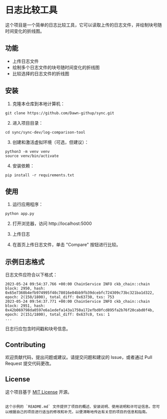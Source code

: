 # 日志比较工具

这个项目是一个简单的日志比较工具，它可以读取上传的日志文件，并绘制块号随时间变化的折线图。

## 功能

- 上传日志文件
- 绘制多个日志文件的块号随时间变化的折线图
- 比较选择的日志文件的折线图

## 安装

1. 克隆本仓库到本地计算机：

```
git clone https://github.com/Dawn-githup/sync.git
```

2. 进入项目目录：

```
cd sync/sync-dev/log-comparison-tool
```

3. 创建和激活虚拟环境（可选，但建议）：

```
python3 -m venv venv
source venv/bin/activate
```

4. 安装依赖：

```
pip install -r requirements.txt
```

## 使用

1. 运行应用程序：

```
python app.py
```

2. 打开浏览器，访问 http://localhost:5000

3. 上传日志
4. 在首页上传日志文件，单击 "Compare" 按钮进行比较。

## 示例日志格式

日志文件应符合以下格式：

```
2023-05-24 09:54:37.766 +00:00 ChainService INFO ckb_chain::chain  block: 2950, hash: 0x65e7360b4efb974995f40c78016e04bb9fb39dcebfc724309c73bc321ba1d322, epoch: 2(150/1800), total_diff: 0x63730, txs: 753
2023-05-24 09:54:37.771 +00:00 ChainService INFO ckb_chain::chain  block: 2951, hash: 0x42b069798da0597e6a1edefa143a1750a172efbd0fcd895fa2b76f20cabd0f4b, epoch: 2(151/1800), total_diff: 0x637c0, txs: 1
...
```

日志行应包含时间戳和块号信息。

## Contributing

欢迎贡献代码，提出问题或建议。请提交问题和建议的 Issue，或者通过 Pull Request 提交代码更改。

## License

这个项目基于 [MIT License](LICENSE) 开源。
```

这个示例的 `README.md` 文件提供了项目的概述、安装说明、使用说明和许可证信息。您可以根据自己的项目进行适当的修改和补充，以便清晰地传达有关您的项目的信息和指南。